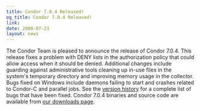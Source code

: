 ```yaml
---
title: Condor 7.0.4 Released!
og_title: Condor 7.0.4 Released!
link: 
date: 2008-07-23
layout: news
---
```


The Condor Team is pleased to announce the release of Condor 7.0.4. This release fixes a problem with DENY lists in the authorization policy that could allow access when it should be denied. Additional changes include guarding against administrative tools cleaning up in-use files in the system's temporary directory and improving memory usage in the collector. Bugs fixed on Windows include daemons failing to start and crashes related to Condor-C and parallel jobs. See the <a href="manual/latest-stable/9_Version_History.html">version history</a> for a complete list of bugs that have been fixed. Condor 7.0.4 binaries and source code are available from <a href="downloads/">our downloads page</a>. 
